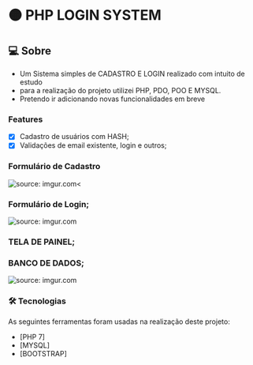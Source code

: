 # 🟠 PHP LOGIN SYSTEM


## 💻 Sobre

- Um Sistema simples de CADASTRO E LOGIN realizado com intuito de estudo
- para a realização do projeto utilizei PHP, PDO, POO E MYSQL.
- Pretendo ir adicionando novas funcionalidades em breve

### Features

- [x] Cadastro de usuários com HASH;
- [x] Validações de email existente, login e outros;

### Formulário de Cadastro
   <img src="https://imgur.com/0kkXdGW.png" title="source: imgur.com" /><

### Formulário de Login;

   <img src="https://imgur.com/7nnZFyC.png" title="source: imgur.com" />
   
### TELA DE PAINEL;

     
### BANCO DE DADOS;

   <img src="https://imgur.com/flvADYs.png" title="source: imgur.com" />
    
### 🛠 Tecnologias

As seguintes ferramentas foram usadas na realização deste projeto:

- [PHP 7]
- [MYSQL]
- [BOOTSTRAP]


